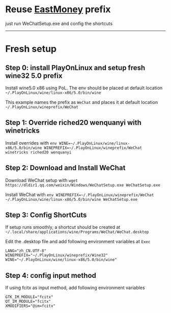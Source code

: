 # Reuse [EastMoney](https://github.com/BolunHan/Wine--/blob/main/EastMoney_Installation_Guide.md) prefix
just run WeChatSetup.exe and config the shortcuts

---

# Fresh setup
## Step 0: install PlayOnLinux and setup fresh wine32 5.0 prefix

Install wine5.0 x86 using PoL. The env should be placed at default location `~/.PlayOnLinux/wine/linux-x86/5.0/bin/wine`

This example names the prefix as `WeChat` and places it at default location `~/.PlayOnLinux/wineprefix/WeChat`


## Step 1: Override riched20 wenquanyi with winetricks

Install overrides with `env WINE=~/.PlayOnLinux/wine/linux-x86/5.0/bin/wine WINEPREFIX=~/.PlayOnLinux/wineprefix/WeChat winetricks riched20 wenquanyi`


## Step 2: Download and Install WeChat

Download WeChat setup with `wget https://dldir1.qq.com/weixin/Windows/WeChatSetup.exe WeChatSetup.exe`

Install WeChat with `env WINEPREFIX=~/.PlayOnLinux/wineprefix/WeChat ~/.PlayOnLinux/wine/linux-x86/5.0/bin/wine WeChatSetup.exe`


## Step 3: Config ShortCuts

If setup runs smoothly, a shortcut should be created at `~/.local/share/applications/wine/Programs/WeChat/WeChat.desktop`

Edit the .desktop file and add following environment variables at `Exec`
```
LANG="zh_CN.UTF-8"
WINEPREFIX="~/.PlayOnLinux/wineprefix/Wine32"
WINE="~/.PlayOnLinux/wine/linux-x86/5.0/bin/wine"
```


## Step 4: config input method

If using fcitx as input method, add following environment variables

```
GTK_IM_MODULE="fcitx"
QT_IM_MODULE="fcitx" 
XMODIFIERS="@im=fcitx"
```
